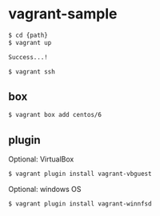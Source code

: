 # vagrant-sample

```bash
$ cd {path}
$ vagrant up

Success...!

$ vagrant ssh
```

## box

```bash
$ vagrant box add centos/6
```

## plugin

Optional: VirtualBox

```bash
$ vagrant plugin install vagrant-vbguest
```

Optional: windows OS

```bash
$ vagrant plugin install vagrant-winnfsd
```
